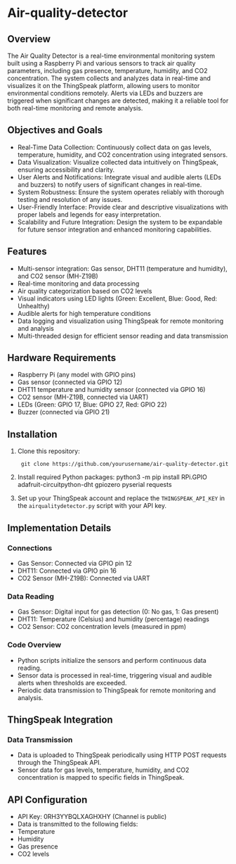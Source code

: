 # Air-quality-detector

## Overview
The Air Quality Detector is a real-time environmental monitoring system built using a Raspberry Pi and various sensors to track air quality parameters, including gas presence, temperature, humidity, and CO2 concentration. The system collects and analyzes data in real-time and visualizes it on the ThingSpeak platform, allowing users to monitor environmental conditions remotely. Alerts via LEDs and buzzers are triggered when significant changes are detected, making it a reliable tool for both real-time monitoring and remote analysis.

## Objectives and Goals
- Real-Time Data Collection: Continuously collect data on gas levels, temperature, humidity, and CO2 concentration using integrated sensors.
- Data Visualization: Visualize collected data intuitively on ThingSpeak, ensuring accessibility and clarity.
- User Alerts and Notifications: Integrate visual and audible alerts (LEDs and buzzers) to notify users of significant changes in real-time.
- System Robustness: Ensure the system operates reliably with thorough testing and resolution of any issues.
- User-Friendly Interface: Provide clear and descriptive visualizations with proper labels and legends for easy interpretation.
- Scalability and Future Integration: Design the system to be expandable for future sensor integration and enhanced monitoring capabilities.

## Features
- Multi-sensor integration: Gas sensor, DHT11 (temperature and humidity), and CO2 sensor (MH-Z19B)
- Real-time monitoring and data processing
- Air quality categorization based on CO2 levels
- Visual indicators using LED lights (Green: Excellent, Blue: Good, Red: Unhealthy)
- Audible alerts for high temperature conditions
- Data logging and visualization using ThingSpeak for remote monitoring and analysis
- Multi-threaded design for efficient sensor reading and data transmission

## Hardware Requirements
- Raspberry Pi (any model with GPIO pins)
- Gas sensor (connected via GPIO 12)
- DHT11 temperature and humidity sensor (connected via GPIO 16)
- CO2 sensor (MH-Z19B, connected via UART)
- LEDs (Green: GPIO 17, Blue: GPIO 27, Red: GPIO 22)
- Buzzer (connected via GPIO 21)

## Installation
1. Clone this repository:
   
        git clone https://github.com/yourusername/air-quality-detector.git
   
3. Install required Python packages:
python3 -m pip install RPi.GPIO adafruit-circuitpython-dht gpiozero pyserial requests
4. Set up your ThingSpeak account and replace the `THINGSPEAK_API_KEY` in the `airqualitydetector.py` script with your API key.

## Implementation Details
### Connections
- Gas Sensor: Connected via GPIO pin 12
- DHT11: Connected via GPIO pin 16
- CO2 Sensor (MH-Z19B): Connected via UART

### Data Reading
- Gas Sensor: Digital input for gas detection (0: No gas, 1: Gas present)
- DHT11: Temperature (Celsius) and humidity (percentage) readings
- CO2 Sensor: CO2 concentration levels (measured in ppm)

### Code Overview
- Python scripts initialize the sensors and perform continuous data reading.
- Sensor data is processed in real-time, triggering visual and audible alerts when thresholds are exceeded.
- Periodic data transmission to ThingSpeak for remote monitoring and analysis.

## ThingSpeak Integration
### Data Transmission
- Data is uploaded to ThingSpeak periodically using HTTP POST requests through the ThingSpeak API.
- Sensor data for gas levels, temperature, humidity, and CO2 concentration is mapped to specific fields in ThingSpeak.

## API Configuration
- API Key: 0RH3YYBQLXAGHXHY (Channel is public)
- Data is transmitted to the following fields:
- Temperature
- Humidity
- Gas presence
- CO2 levels

